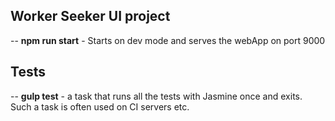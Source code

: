 ## Worker Seeker UI project

-- __npm run start__ - Starts on dev mode and serves the webApp on port 9000

## Tests
-- __gulp test__ - a task that runs all the tests with Jasmine once and exits. Such a task is often used on CI servers etc.
